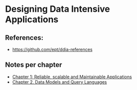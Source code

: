 # Designing Data Intensive Applications

## References:
- https://github.com/ept/ddia-references


## Notes per chapter

- [Chapter 1: Reliable, scalable and Maintainable Applications](Chapter1-Reliable,%20scalable%20and%20Maintainable%20Applications.md)
- [Chapter 2. Data Models and Query Languages](Chapter2-Data%20Models%20and%20Query%20Languages.md)